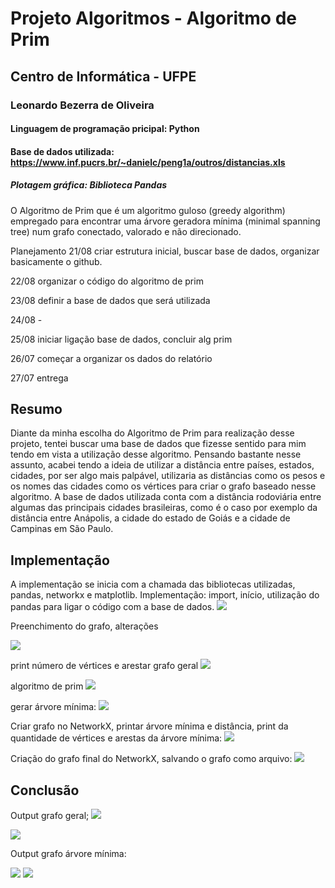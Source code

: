 # Projeto Algoritmos - Algoritmo de Prim
## Centro de Informática - UFPE
### Leonardo Bezerra de Oliveira  
#### Linguagem de programação pricipal: Python
#### Base de dados utilizada: https://www.inf.pucrs.br/~danielc/peng1a/outros/distancias.xls
##### Plotagem gráfica: Biblioteca Pandas
O Algoritmo de Prim que é um algoritmo guloso (greedy algorithm) empregado para encontrar uma árvore geradora mínima (minimal spanning tree) num grafo conectado, valorado e não direcionado.

Planejamento
21/08 criar estrutura inicial, buscar base de dados, organizar basicamente o github.

22/08 organizar o código do algoritmo de prim

23/08 definir a base de dados que será utilizada

24/08 - 

25/08 iniciar ligação base de dados, concluir alg prim

26/07 começar a organizar os dados do relatório

27/07 entrega

## Resumo

Diante da minha escolha do Algoritmo de Prim para realização desse projeto, tentei buscar uma base de dados que fizesse sentido para mim tendo em vista a utilização desse algoritmo. Pensando bastante nesse assunto, acabei tendo a ideia de utilizar a distância entre países, estados, cidades, por ser algo mais palpável, utilizaria as distâncias como os pesos e os nomes das cidades como os vértices para criar o grafo baseado nesse algoritmo.
A base de dados utilizada conta com a distância rodoviária entre algumas das principais cidades brasileiras, como é o caso por exemplo da distância entre Anápolis, a cidade do estado de Goiás e a cidade de Campinas em São Paulo.

## Implementação

A implementação se inicia com a chamada das bibliotecas utilizadas, pandas, networkx e matplotlib.
Implementação:
import, início, utilização do pandas para ligar o código com a base de dados.
<img src="/assets/img1.png">

Preenchimento do grafo, alterações

<img src="/assets/img2.png">

print número de vértices e arestar grafo geral
<img src="/assets/img3.png">

algoritmo de prim 
<img src="/assets/img4.png">

gerar árvore mínima:
<img src="/assets/img5.png">

Criar grafo no NetworkX, printar árvore mínima e distância, print da quantidade de vértices e arestas da árvore mínima:
<img src="/assets/img6.png">

Criação do grafo final do NetworkX, salvando o grafo como arquivo:
<img src="/assets/img7.png">


## Conclusão

Output grafo geral;
<img src="/assets/output1.png">

<img src= "/assets/output2.png">

Output grafo árvore mínima:

<img src="/assets/output3.png">

<img src="/assets/output4.png">





